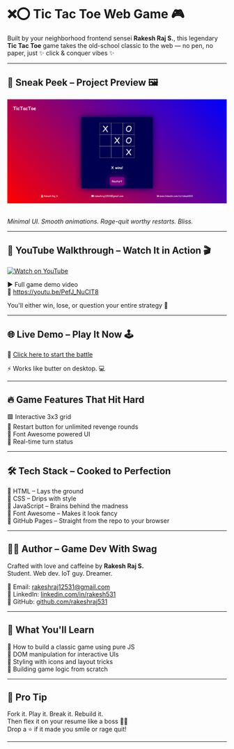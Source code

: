 # ❌⭕ Tic Tac Toe Web Game 🎮

Built by your neighborhood frontend sensei **Rakesh Raj S.**, this legendary **Tic Tac Toe** game takes the old-school classic to the web — no pen, no paper, just ✨ click & conquer vibes ✨

---

## 🌄 Sneak Peek – Project Preview 🖼️

![Preview](./tictactoe.png)

*Minimal UI. Smooth animations. Rage-quit worthy restarts. Bliss.*

---

## 🎥 YouTube Walkthrough – Watch It in Action 🎬

[![Watch on YouTube](https://img.youtube.com/vi/PefJ_NuCIT8/maxresdefault.jpg)](https://youtu.be/PefJ_NuCIT8)

▶️ Full game demo video  
🔗 https://youtu.be/PefJ_NuCIT8

You'll either win, lose, or question your entire strategy 🧠

---

## 🌐 Live Demo – Play It Now 🕹️

🔗 [Click here to start the battle](https://rakesh12531.github.io/tictactoe_web_project/)

⚡ Works like butter on desktop. 💻

---

## 🔥 Game Features That Hit Hard

🟩 Interactive 3x3 grid  
🔁 Restart button for unlimited revenge rounds  
🎨 Font Awesome powered UI  
🧠 Real-time turn status

---

## 🛠️ Tech Stack – Cooked to Perfection

🧱 HTML – Lays the ground  
🎨 CSS – Drips with style  
🧠 JavaScript – Brains behind the madness  
🎯 Font Awesome – Makes it look fancy  
🚀 GitHub Pages – Straight from the repo to your browser

---

## 👨‍💻 Author – Game Dev With Swag

Crafted with love and caffeine by **Rakesh Raj S.**  
Student. Web dev. IoT guy. Dreamer.

📧 Email: [rakeshraj12531@gmail.com](mailto:rakeshraj12531@gmail.com)  
🔗 LinkedIn: [linkedin.com/in/rakesh531](https://linkedin.com/in/rakesh531)  
🐙 GitHub: [github.com/rakeshraj531](https://github.com/Rakesh12531)

---

## 🚀 What You'll Learn

🎯 How to build a classic game using pure JS  
🧩 DOM manipulation for interactive UIs  
🎨 Styling with icons and layout tricks  
🧠 Building game logic from scratch

---

## 🧪 Pro Tip

Fork it. Play it. Break it. Rebuild it.  
Then flex it on your resume like a boss 🧾💪  
Drop a ⭐ if it made you smile or rage quit!

---
